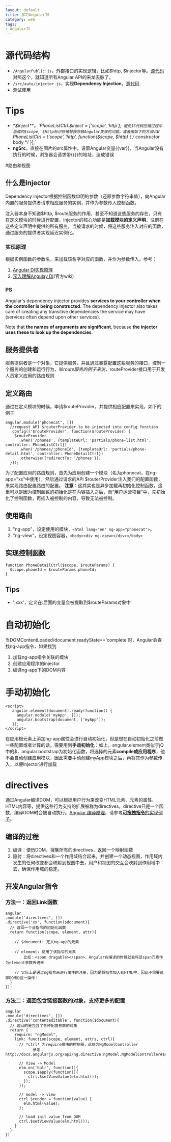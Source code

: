 ```yaml
---
layout: default
title: 学习AngularJS
category: web
tags:
- AngularJS
---
```


# 源代码结构
+ `/AngularPublic.js`，外部接口的实现逻辑，比如$http, $injector等。[源代码](https://github.com/angular/angular.js/blob/master/src/AngularPublic.js) 对照这个，就知道所有Angular API的来龙去脉了。
+ `/src/auto/injector.js`，实现**Dependency Injection**，[源代码](https://github.com/angular/angular.js/blob/master/src/auto/injector.js)
+ 测试使用

# Tips
+ **$inject**。`PhoneListCtrl.$inject = ['$scope', '$http'];` 避免JS代码压缩过程中造成的$scope, $http标识符被替换导致Angular失效的问题。或者用如下的方法`var PhoneListCtrl = ['$scope', '$http', function($scope, $http) { /* constructor body */ }];`
+ **ngSrc**。直接在图片的src属性中，设置Angular变量{{var}}，当Angular没有执行的时候，浏览器会请求带{{}}的地址，造成错误

#路由和视图
## 什么是Injector
Dependency Injector根据控制函数申明的参数（还原参数字符串值），向Angular内置的服务提供者请求相应服务的实例，并作为参数传入控制函数。

注入器本身不知道$http, $route服务的作用，甚至不知道这些服务的存在，只有在定义模块的时候进行配置，Injector的核心功能是**加载模块的定义声明**，注册在这些定义声明中提供的所有服务，当被请求的时候，将这些服务注入对应的函数，通过服务的提供者实现延迟实例化。

### 实现原理
根据实例函数的参数名，来加载该名字对应的函数，并作为参数传入。参考：

1. [Angular DI实现原理](http://stackoverflow.com/questions/1007981/how-to-get-function-parameter-names-values-dynamically-from-javascript)
2. [深入理解Angulay DI](https://github.com/angular/angular.js/wiki/Understanding-Dependency-Injection)(官方wiki)

### PS
Angular's dependency injector provides **services to your controller when the controller is being constructed**. The dependency injector also takes care of creating any transitive dependencies the service may have (services often depend upon other services).

Note that **the names of arguments are significant**, because **the injector uses these to look up the dependencies**.

## 服务提供者
服务提供者是一个对象，它提供服务，并且通过暴露配置这些服务的接口，控制一个服务的创建和运行行为，举$route服务的例子来说，$routeProvider接口用于开发人员定义应用的路由规则

## 定义路由
通过在定义模块的时候，申请$routeProvider，并提供相应配置来实现，如下的例子

    angular.module('phonecat', [])
      //request API $routerProvider to be injected into config function
      .config(['$routeProvider', function($routeProvider) {
        $routeProvider
          .when('/phones', {templateUrl: 'partials/phone-list.html',   controller: PhoneListCtrl})
          .when('/phones/:phoneId', {templateUrl: 'partials/phone-detail.html', controller: PhoneDetailCtrl})
          .otherwise({redirectTo: '/phones'});
      }]);

为了配置应用的路由规则，首先为应用创建一个模块（名为phonecat，在ng-app="xx"中使用），然后通过请求的API $routerProvider注入我们的配置函数，来实现路由配置路由的配置。
**注意**：这其实也是异步加载再初始化控制函数，这里可以是因为控制函数的初始化是在内容插入之后，而“用户运营项目”中，先初始化了控制函数，再插入被控制的内容，导致无法被控制。


## 使用路由
1. "ng-app"，设定使用的模块，`<html lang="en" ng-app="phonecat">`。
2. "ng-view"，设定视图容器，`<body><div ng-view></div></body>`

## 实现控制函数

    function PhoneDetailCtrl($scope, $routeParams) {
      $scope.phoneId = $routeParams.phoneId;
    }


## Tips
+ ':xxx'，定义在:后面的变量会被提取到$routeParams对象中

# 自动初始化
当DOMContentLoaded/document.readyState=='complete'时，Angular会查找ng-app指令，如果找到

1. 加载ng-app指令关联的模块
2. 创建应用程序的injector
3. 编译ng-app下的DOM内容

# 手动初始化

    <script>
       angular.element(document).ready(function() {
         angular.module('myApp', []);
         angular.bootstrap(document, ['myApp']);
       });
    </script>
在应用根元素上添加ng-app属性会进行自动初始化，但是想在自动初始化之前做一些配置或者计算的话，需要用到**手动初始化**：如上，angular.element类似于jQ中的$，angular.bootstrap为初始化函数，将选择的元素**compile成应用程序**，他不会自动创建应用模块，因此需要手动创建myApp模块之后，再将其作为参数传入，以便Injector进行加载

# directives
通过Angular编译DOM，可以根据用户行为来改变HTML元素、元素的属性、HTML内容等，提供这些行为支持的扩展被称为directives。directive只是一个函数，编译DOM时会被自动执行。[Angular 编译原理](http://docs.angularjs.org/guide/compiler)，请参考[**可拖拽指令**的实现例子](http://docs.angularjs.org/guide/compiler)。

## 编译的过程
1. 编译：便历DOM，搜集所有的directives，返回一个映射函数
2. 隐射：将directives和一个作用域结合起来，并创建一个动态视图，作用域内发生的任何改变都会映射到视图中去，用户和视图的交互会映射到作用域中去，确保作用域的稳定。

## 开发Angular指令
### 方法一：返回Link函数
    
    angular
    .module('directives', [])    
    .directive('xx', function($document){
      // 返回一个该指令的初始化函数
      return function(scope, element, attr){
        
        // $document: 定义ng-app的元素
        
        // element: 使用了该指令的元素
            比如：<span dragable></span>，Angular在编译的时候就会将该span元素作为element参数传进来
            
        // 实际上是通过ng指令来进行事件的注册，因为是将指令加入到HTML中，因此不需要选择DOM的这一操作！
      }
    });
    
### 方法二：返回包含链接函数的对象，支持更多的配置

    angular
    .module('directives', [])
    .directive('contenteditable', function($document){
      // 返回的是包含了各种配置参数的对象
      return {
        require: "ngModel",
        link: function(scope, element, attrs, ctrl){
          // *ctrl* 为require模块的控制器，此处为NgModelController
                参考：http://docs.angularjs.org/api/ng.directive:ngModel.NgModelController#$setViewValue
                
          // View -> Model
          elm.on('bulr', function(){
            scope.$apply(function(){  
              ctrl.$setViewValue(elm.html());
            });
          });
          
          // model -> view
          ctrl.$render = function(value) {
            elm.html(value);
          };
 
          // load init value from DOM
          ctrl.$setViewValue(elm.html());
        }
      }
    })

    
